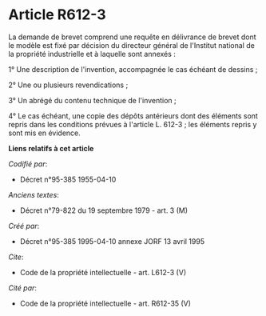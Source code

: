 # Article R612-3

La demande de brevet comprend une requête en délivrance de brevet dont le modèle est fixé par décision du directeur général
de l'Institut national de la propriété industrielle et à laquelle sont annexés : 

1° Une description de l'invention, accompagnée le cas échéant de dessins ; 

2° Une ou plusieurs revendications ; 

3° Un abrégé du contenu technique de l'invention ; 

4° Le cas échéant, une copie des dépôts antérieurs dont des éléments sont repris dans les conditions prévues à l'article L.
612-3 ; les éléments repris y sont mis en évidence.

**Liens relatifs à cet article**

_Codifié par_:

  - Décret n°95-385 1955-04-10

_Anciens textes_:

  - Décret n°79-822 du 19 septembre 1979 - art. 3 (M)

_Créé par_:

  - Décret n°95-385 1995-04-10 annexe JORF 13 avril 1995

_Cite_:

  - Code de la propriété intellectuelle - art. L612-3 (V)

_Cité par_:

  - Code de la propriété intellectuelle - art. R612-35 (V)
